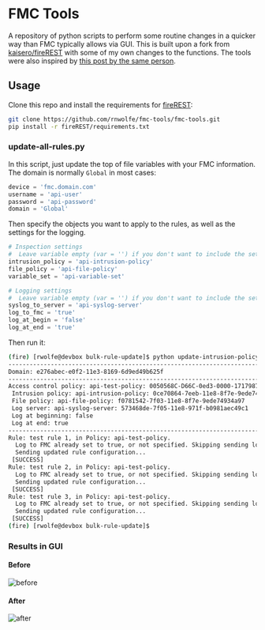 # FMC Tools
A repository of python scripts to perform some routine changes in a quicker way than FMC typically allows via GUI. This is built upon a fork from [kaisero/fireREST](https://github.com/kaisero/fireREST) with some of my own changes to the functions. The tools were also inspired by [this post by the same person](http://dependencyhell.net/2017/08/27/Automating-ACP-Bulk-Changes/).

## Usage
Clone this repo and install the requirements for [fireREST](https://github.com/kaisero/fireREST):
``` bash
git clone https://github.com/rnwolfe/fmc-tools/fmc-tools.git
pip install -r fireREST/requirements.txt
```
### update-all-rules.py
In this script, just update the top of file variables with your FMC information. The domain is normally `Global` in most cases: 
``` python
device = 'fmc.domain.com'
username = 'api-user'
password = 'api-password'
domain = 'Global'
```

Then specify the objects you want to apply to the rules, as well as the settings for the logging.
``` python
# Inspection settings
#  Leave variable empty (var = '') if you don't want to include the setting
intrusion_policy = 'api-intrusion-policy'
file_policy = 'api-file-policy'
variable_set = 'api-variable-set'

# Logging settings
#  Leave variable empty (var = '') if you don't want to include the setting
syslog_to_server = 'api-syslog-server'
log_to_fmc = 'true'
log_at_begin = 'false'
log_at_end = 'true'
```

Then run it:
``` bash
(fire) [rwolfe@devbox bulk-rule-update]$ python update-intrusion-policy.py
--------------------------------------------------------------------------------
Domain: e276abec-e0f2-11e3-8169-6d9ed49b625f
--------------------------------------------------------------------------------
Access control policy: api-test-policy: 0050568C-D66C-0ed3-0000-171798708124
 Intrusion policy: api-intrusion-policy: 0ce70864-7eeb-11e8-8f7e-9ede74934a97
 File policy: api-file-policy: f0781542-7f03-11e8-8f7e-9ede74934a97
 Log server: api-syslog-server: 573468de-7f05-11e8-971f-b0981aec49c1
 Log at beginning: false
 Log at end: true
--------------------------------------------------------------------------------
Rule: test rule 1, in Policy: api-test-policy.
  Log to FMC already set to true, or not specified. Skipping sending logs to FMC.
  Sending updated rule configuration...
 [SUCCESS]
Rule: test rule 2, in Policy: api-test-policy.
  Log to FMC already set to true, or not specified. Skipping sending logs to FMC.
  Sending updated rule configuration...
 [SUCCESS]
Rule: test rule 3, in Policy: api-test-policy.
  Log to FMC already set to true, or not specified. Skipping sending logs to FMC.
  Sending updated rule configuration...
 [SUCCESS]
(fire) [rwolfe@devbox bulk-rule-update]$
```

### Results in GUI
#### Before
![before](https://imgur.com/ELof6xB.png)

#### After
![after](https://imgur.com/Hk9Vzof.png)
